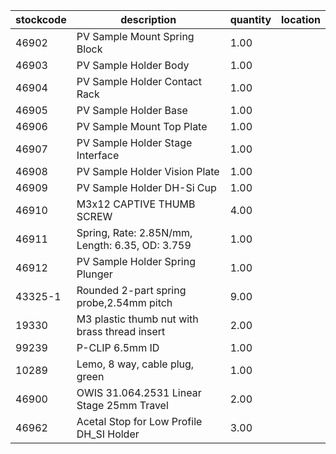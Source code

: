 |stockcode|description|quantity|location|
|---------|-----------|--------|--------|
|46902|PV Sample Mount Spring Block|1.00||
|46903|PV Sample Holder Body|1.00||
|46904|PV Sample Holder Contact Rack|1.00||
|46905|PV Sample Holder Base|1.00||
|46906|PV Sample Mount Top Plate|1.00||
|46907|PV Sample Holder Stage Interface|1.00||
|46908|PV Sample Holder Vision Plate|1.00||
|46909|PV Sample Holder DH-Si Cup|1.00||
|46910|M3x12 CAPTIVE THUMB SCREW|4.00||
|46911|Spring, Rate: 2.85N/mm, Length: 6.35, OD: 3.759|1.00||
|46912|PV Sample Holder Spring Plunger|1.00||
|43325-1|Rounded 2-part spring probe,2.54mm pitch|9.00||
|19330|M3 plastic thumb nut with brass thread insert|2.00||
|99239|P-CLIP 6.5mm ID|1.00||
|10289|Lemo, 8 way, cable plug, green|1.00||
|46900|OWIS 31.064.2531 Linear Stage 25mm Travel|2.00||
|46962|Acetal Stop for Low Profile DH_SI Holder|3.00||
